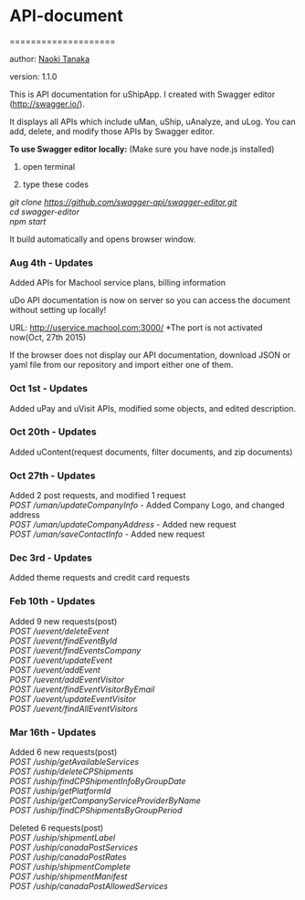 # API-document
====================

author: [Naoki Tanaka](naoki.tanaka@machool.com)

version: 1.1.0

This is API documentation for uShipApp. I created with Swagger editor (http://swagger.io/). 

It displays all APIs which include uMan, uShip, uAnalyze, and uLog.
You can add, delete, and modify those APIs by Swagger editor.


<strong>To use Swagger editor locally:</strong>
(Make sure you have node.js installed)


1. open terminal
 

2. type these codes


<em>git clone https://github.com/swagger-api/swagger-editor.git</em><br>
<em>cd swagger-editor</em><br>
<em>npm start</em><br>


It build automatically and opens browser window.

<h3>Aug 4th - Updates</h3>

Added APIs for Machool service plans, billing information

uDo API documentation is now on server so you can access the document without setting up locally!

URL: http://uservice.machool.com:3000/ *The port is not activated now(Oct, 27th 2015)

If the browser does not display our API documentation, download JSON or yaml file from our repository and import either one of them. 


<h3>Oct 1st - Updates</h3>

Added uPay and uVisit APIs, modified some objects, and edited description.  

<h3>Oct 20th - Updates</h3>

Added uContent(request documents, filter documents, and zip documents)

<h3>Oct 27th - Updates</h3>

Added 2 post requests, and modified 1 request<br>
<em>POST /uman/updateCompanyInfo</em> - Added Company Logo, and changed address<br>
<em>POST /uman/updateCompanyAddress</em> - Added new request<br>
<em>POST /uman/saveContactInfo</em> - Added new request<br>

<h3>Dec 3rd - Updates</h3>

Added theme requests and credit card requests<br>

<h3>Feb 10th - Updates</h3>

Added 9 new requests(post)<br>
<em>POST /uevent/deleteEvent</em><br>
<em>POST /uevent/findEventById</em><br>
<em>POST /uevent/findEventsCompany</em><br>
<em>POST /uevent/updateEvent</em><br>
<em>POST /uevent/addEvent</em><br>
<em>POST /uevent/addEventVisitor</em><br>
<em>POST /uevent/findEventVisitorByEmail</em><br>
<em>POST /uevent/updateEventVisitor</em><br>
<em>POST /uevent/findAllEventVisitors</em><br>

<h3>Mar 16th - Updates</h3>

Added 6 new requests(post)<br>
<em>POST /uship/getAvailableServices</em><br>
<em>POST /uship/deleteCPShipments</em><br>
<em>POST /uship/findCPShipmentInfoByGroupDate</em><br>
<em>POST /uship/getPlatformId</em><br>
<em>POST /uship/getCompanyServiceProviderByName</em><br>
<em>POST /uship/findCPShipmentsByGroupPeriod</em><br>

Deleted 6 requests(post)<br>
<em>POST /uship/shipmentLabel</em><br>
<em>POST /uship/canadaPostServices</em><br>
<em>POST /uship/canadaPostRates</em><br>
<em>POST /uship/shipmentComplete</em><br>
<em>POST /uship/shipmentManifest</em><br>
<em>POST /uship/canadaPostAllowedServices</em><br>
